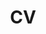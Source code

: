 ---
layout: cv
permalink: /cv/
title: CV
nav: true
nav_order: 3
cv_pdf: flavio_martinelli_cv.pdf
---